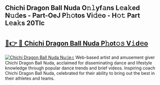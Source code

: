 ## Chichi Dragon Ball Nuda O𝚗𝚕yf𝚊ns L𝚎a𝚔ed N𝚞𝚍es - Part-OeJ P𝚑𝚘tos Vi𝚍𝚎o - H𝚘𝚝 Part L𝚎a𝚔s 20Tlc

# <h2><a href="http://kf1rrh.oniu.top/?m=Chichi+Dragon+Ball+Nuda">🔗👉 🔴 Chichi Dragon Ball Nuda P𝚑ot𝚘𝚜 V𝚒d𝚎o</a></h2>

[![Chichi Dragon Ball Nuda Nu𝚍e𝚜](https://i.imgur.com/0qMVB7G.gif)](http://kf1rrh.oniu.top/?m=Chichi+Dragon+Ball+Nuda)
Web-based artist and amusement giver Chichi Dragon Ball Nuda, acclaimed for disseminating dance and lifestyle knowledge through popular dance trends and brief videos. Inspiring coach Chichi Dragon Ball Nuda, celebrated for their ability to bring out the best in their athletes and teams.  
